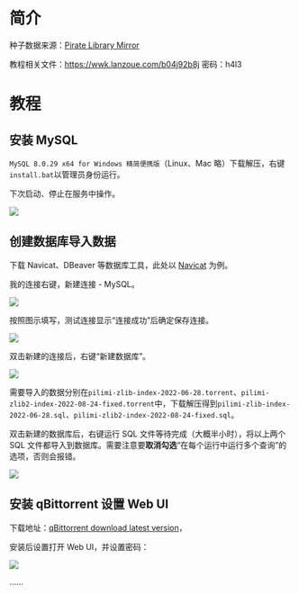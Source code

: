 # 简介

种子数据来源：[Pirate Library Mirror](http://pilimi.org/zlib-downloads.html)

教程相关文件：https://wwk.lanzoue.com/b04j92b8j 密码：h4l3

# 教程

## 安装 MySQL

`MySQL 8.0.29 x64 for Windows 精简便携版`（Linux、Mac 略）下载解压，右键`install.bat`以管理员身份运行。

下次启动、停止在服务中操作。

![](https://user-images.githubusercontent.com/14957667/200196770-3f2e5453-baa7-4208-9679-f9c3df906f82.png)

## 创建数据库导入数据

下载 Navicat、DBeaver 等数据库工具，此处以 [Navicat](http://www.navicat.com.cn/download/navicat-for-mysql) 为例。

我的连接右键，新建连接 - MySQL。

![](https://user-images.githubusercontent.com/14957667/200216038-81e352a3-9ab9-4e7c-8e9b-023f1f32a92c.png)

按照图示填写，测试连接显示“连接成功”后确定保存连接。

![](https://user-images.githubusercontent.com/14957667/200216285-6a69d899-3d69-4d08-8522-886c559e0392.png)

双击新建的连接后，右键“新建数据库”。

![](https://user-images.githubusercontent.com/14957667/200227474-a19fd8af-d110-4b45-b792-5ee97ae00c75.png)

需要导入的数据分别在`pilimi-zlib-index-2022-06-28.torrent`、`pilimi-zlib2-index-2022-08-24-fixed.torrent`中，下载解压得到`pilimi-zlib-index-2022-06-28.sql`、`pilimi-zlib2-index-2022-08-24-fixed.sql`。

双击新建的数据库后，右键运行 SQL 文件等待完成（大概半小时），将以上两个 SQL 文件都导入到数据库。需要注意要**取消勾选**“在每个运行中运行多个查询”的选项，否则会报错。

![](https://user-images.githubusercontent.com/14957667/200219686-f47444a1-b1f5-4fbd-926f-7f8e8e3a00a5.png)

## 安装 qBittorrent 设置 Web UI

下载地址：[qBittorrent download latest version](https://www.fosshub.com/qBittorrent.html)，

安装后设置打开 Web UI，并设置密码：

![](https://user-images.githubusercontent.com/14957667/200759344-52c9315e-4c0d-454b-bd83-05f77446e227.png)

……
